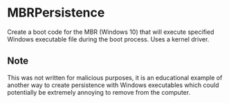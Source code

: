 # MBRPersistence
Create a boot code for the MBR (Windows 10) that will execute specified Windows executable file during the boot process.
Uses a kernel driver.

## Note

This was not written for malicious purposes, it is an educational example of another way to create persistence
with Windows executables which could potentially be extremely annoying to remove from the computer.
